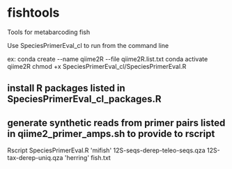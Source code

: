 # fishtools
Tools for metabarcoding fish

Use SpeciesPrimerEval_cl to run from the command line


ex:
conda create --name qiime2R --file qiime2R.list.txt
conda activate qiime2R
chmod +x SpeciesPrimerEval_cl/SpeciesPrimerEval.R
## install R packages listed in SpeciesPrimerEval_cl_packages.R
## generate synthetic reads from primer pairs listed in qiime2_primer_amps.sh to provide to rscript
Rscript SpeciesPrimerEval.R 'mifish' 12S-seqs-derep-teleo-seqs.qza 12S-tax-derep-uniq.qza 'herring' fish.txt

